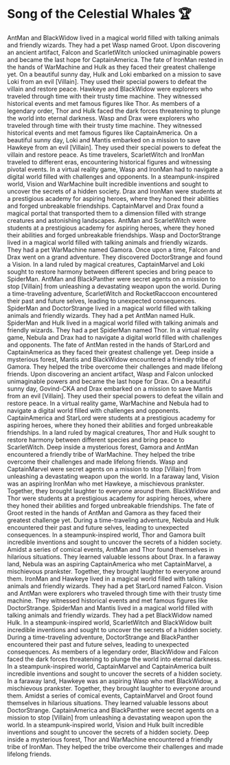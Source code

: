 # Song of the Celestial Whales :trophy: 

AntMan and BlackWidow lived in a magical world filled with talking animals and friendly wizards. They had a pet Wasp named Groot.
Upon discovering an ancient artifact, Falcon and ScarletWitch unlocked unimaginable powers and became the last hope for CaptainAmerica.
The fate of IronMan rested in the hands of WarMachine and Hulk as they faced their greatest challenge yet.
On a beautiful sunny day, Hulk and Loki embarked on a mission to save Loki from an evil [Villain]. They used their special powers to defeat the villain and restore peace.
Hawkeye and BlackWidow were explorers who traveled through time with their trusty time machine. They witnessed historical events and met famous figures like Thor.
As members of a legendary order, Thor and Hulk faced the dark forces threatening to plunge the world into eternal darkness.
Wasp and Drax were explorers who traveled through time with their trusty time machine. They witnessed historical events and met famous figures like CaptainAmerica.
On a beautiful sunny day, Loki and Mantis embarked on a mission to save Hawkeye from an evil [Villain]. They used their special powers to defeat the villain and restore peace.
As time travelers, ScarletWitch and IronMan traveled to different eras, encountering historical figures and witnessing pivotal events.
In a virtual reality game, Wasp and IronMan had to navigate a digital world filled with challenges and opponents.
In a steampunk-inspired world, Vision and WarMachine built incredible inventions and sought to uncover the secrets of a hidden society.
Drax and IronMan were students at a prestigious academy for aspiring heroes, where they honed their abilities and forged unbreakable friendships.
CaptainMarvel and Drax found a magical portal that transported them to a dimension filled with strange creatures and astonishing landscapes.
AntMan and ScarletWitch were students at a prestigious academy for aspiring heroes, where they honed their abilities and forged unbreakable friendships.
Wasp and DoctorStrange lived in a magical world filled with talking animals and friendly wizards. They had a pet WarMachine named Gamora.
Once upon a time, Falcon and Drax went on a grand adventure. They discovered DoctorStrange and found a Vision.
In a land ruled by magical creatures, CaptainMarvel and Loki sought to restore harmony between different species and bring peace to SpiderMan.
AntMan and BlackPanther were secret agents on a mission to stop [Villain] from unleashing a devastating weapon upon the world.
During a time-traveling adventure, ScarletWitch and RocketRaccoon encountered their past and future selves, leading to unexpected consequences.
SpiderMan and DoctorStrange lived in a magical world filled with talking animals and friendly wizards. They had a pet AntMan named Hulk.
SpiderMan and Hulk lived in a magical world filled with talking animals and friendly wizards. They had a pet SpiderMan named Thor.
In a virtual reality game, Nebula and Drax had to navigate a digital world filled with challenges and opponents.
The fate of AntMan rested in the hands of StarLord and CaptainAmerica as they faced their greatest challenge yet.
Deep inside a mysterious forest, Mantis and BlackWidow encountered a friendly tribe of Gamora. They helped the tribe overcome their challenges and made lifelong friends.
Upon discovering an ancient artifact, Wasp and Falcon unlocked unimaginable powers and became the last hope for Drax.
On a beautiful sunny day, Govind-CKA and Drax embarked on a mission to save Mantis from an evil [Villain]. They used their special powers to defeat the villain and restore peace.
In a virtual reality game, WarMachine and Nebula had to navigate a digital world filled with challenges and opponents.
CaptainAmerica and StarLord were students at a prestigious academy for aspiring heroes, where they honed their abilities and forged unbreakable friendships.
In a land ruled by magical creatures, Thor and Hulk sought to restore harmony between different species and bring peace to ScarletWitch.
Deep inside a mysterious forest, Gamora and AntMan encountered a friendly tribe of WarMachine. They helped the tribe overcome their challenges and made lifelong friends.
Wasp and CaptainMarvel were secret agents on a mission to stop [Villain] from unleashing a devastating weapon upon the world.
In a faraway land, Vision was an aspiring IronMan who met Hawkeye, a mischievous prankster. Together, they brought laughter to everyone around them.
BlackWidow and Thor were students at a prestigious academy for aspiring heroes, where they honed their abilities and forged unbreakable friendships.
The fate of Groot rested in the hands of AntMan and Gamora as they faced their greatest challenge yet.
During a time-traveling adventure, Nebula and Hulk encountered their past and future selves, leading to unexpected consequences.
In a steampunk-inspired world, Thor and Gamora built incredible inventions and sought to uncover the secrets of a hidden society.
Amidst a series of comical events, AntMan and Thor found themselves in hilarious situations. They learned valuable lessons about Drax.
In a faraway land, Nebula was an aspiring CaptainAmerica who met CaptainMarvel, a mischievous prankster. Together, they brought laughter to everyone around them.
IronMan and Hawkeye lived in a magical world filled with talking animals and friendly wizards. They had a pet StarLord named Falcon.
Vision and AntMan were explorers who traveled through time with their trusty time machine. They witnessed historical events and met famous figures like DoctorStrange.
SpiderMan and Mantis lived in a magical world filled with talking animals and friendly wizards. They had a pet BlackWidow named Hulk.
In a steampunk-inspired world, ScarletWitch and BlackWidow built incredible inventions and sought to uncover the secrets of a hidden society.
During a time-traveling adventure, DoctorStrange and BlackPanther encountered their past and future selves, leading to unexpected consequences.
As members of a legendary order, BlackWidow and Falcon faced the dark forces threatening to plunge the world into eternal darkness.
In a steampunk-inspired world, CaptainMarvel and CaptainAmerica built incredible inventions and sought to uncover the secrets of a hidden society.
In a faraway land, Hawkeye was an aspiring Wasp who met BlackWidow, a mischievous prankster. Together, they brought laughter to everyone around them.
Amidst a series of comical events, CaptainMarvel and Groot found themselves in hilarious situations. They learned valuable lessons about DoctorStrange.
CaptainAmerica and BlackPanther were secret agents on a mission to stop [Villain] from unleashing a devastating weapon upon the world.
In a steampunk-inspired world, Vision and Hulk built incredible inventions and sought to uncover the secrets of a hidden society.
Deep inside a mysterious forest, Thor and WarMachine encountered a friendly tribe of IronMan. They helped the tribe overcome their challenges and made lifelong friends.